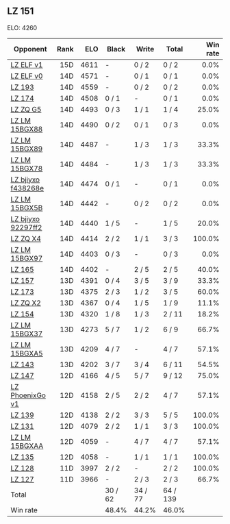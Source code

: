 ## LZ 151 ##

ELO: 4260

Opponent | Rank | ELO | Black | Write | Total | Win rate
---------|-----:|----:|-------|-------|-------|-------:
[LZ ELF v1](LZ%20ELF%20v1.md) | 15D | 4611 | - | 0 / 2 | 0 / 2 | 0.0%
[LZ ELF v0](LZ%20ELF%20v0.md) | 14D | 4571 | - | 0 / 1 | 0 / 1 | 0.0%
[LZ 193](LZ%20193.md) | 14D | 4559 | - | 0 / 2 | 0 / 2 | 0.0%
[LZ 174](LZ%20174.md) | 14D | 4508 | 0 / 1 | - | 0 / 1 | 0.0%
[LZ ZQ G5](LZ%20ZQ%20G5.md) | 14D | 4493 | 0 / 3 | 1 / 1 | 1 / 4 | 25.0%
[LZ LM 15BGX88](LZ%20LM%2015BGX88.md) | 14D | 4490 | 0 / 2 | 0 / 1 | 0 / 3 | 0.0%
[LZ LM 15BGX89](LZ%20LM%2015BGX89.md) | 14D | 4487 | - | 1 / 3 | 1 / 3 | 33.3%
[LZ LM 15BGX78](LZ%20LM%2015BGX78.md) | 14D | 4484 | - | 1 / 3 | 1 / 3 | 33.3%
[LZ bjiyxo f438268e](LZ%20bjiyxo%20f438268e.md) | 14D | 4474 | 0 / 1 | - | 0 / 1 | 0.0%
[LZ LM 15BGX5B](LZ%20LM%2015BGX5B.md) | 14D | 4442 | - | 0 / 2 | 0 / 2 | 0.0%
[LZ bjiyxo 92297ff2](LZ%20bjiyxo%2092297ff2.md) | 14D | 4440 | 1 / 5 | - | 1 / 5 | 20.0%
[LZ ZQ X4](LZ%20ZQ%20X4.md) | 14D | 4414 | 2 / 2 | 1 / 1 | 3 / 3 | 100.0%
[LZ LM 15BGX97](LZ%20LM%2015BGX97.md) | 14D | 4403 | 0 / 3 | - | 0 / 3 | 0.0%
[LZ 165](LZ%20165.md) | 14D | 4402 | - | 2 / 5 | 2 / 5 | 40.0%
[LZ 157](LZ%20157.md) | 13D | 4391 | 0 / 4 | 3 / 5 | 3 / 9 | 33.3%
[LZ 173](LZ%20173.md) | 13D | 4375 | 2 / 3 | 1 / 2 | 3 / 5 | 60.0%
[LZ ZQ X2](LZ%20ZQ%20X2.md) | 13D | 4367 | 0 / 4 | 1 / 5 | 1 / 9 | 11.1%
[LZ 154](LZ%20154.md) | 13D | 4320 | 1 / 8 | 1 / 3 | 2 / 11 | 18.2%
[LZ LM 15BGX37](LZ%20LM%2015BGX37.md) | 13D | 4273 | 5 / 7 | 1 / 2 | 6 / 9 | 66.7%
[LZ LM 15BGXA5](LZ%20LM%2015BGXA5.md) | 13D | 4209 | 4 / 7 | - | 4 / 7 | 57.1%
[LZ 143](LZ%20143.md) | 13D | 4202 | 3 / 7 | 3 / 4 | 6 / 11 | 54.5%
[LZ 147](LZ%20147.md) | 12D | 4166 | 4 / 5 | 5 / 7 | 9 / 12 | 75.0%
[LZ PhoenixGo v1](LZ%20PhoenixGo%20v1.md) | 12D | 4158 | 2 / 5 | 2 / 2 | 4 / 7 | 57.1%
[LZ 139](LZ%20139.md) | 12D | 4138 | 2 / 2 | 3 / 3 | 5 / 5 | 100.0%
[LZ 131](LZ%20131.md) | 12D | 4079 | 2 / 2 | 1 / 1 | 3 / 3 | 100.0%
[LZ LM 15BGXAA](LZ%20LM%2015BGXAA.md) | 12D | 4059 | - | 4 / 7 | 4 / 7 | 57.1%
[LZ 135](LZ%20135.md) | 12D | 4058 | - | 1 / 1 | 1 / 1 | 100.0%
[LZ 128](LZ%20128.md) | 11D | 3997 | 2 / 2 | - | 2 / 2 | 100.0%
[LZ 127](LZ%20127.md) | 11D | 3966 | - | 2 / 3 | 2 / 3 | 66.7%
Total | | | 30 / 62 | 34 / 77 | 64 / 139 | 
Win rate| | | 48.4% | 44.2% | 46.0% | 
